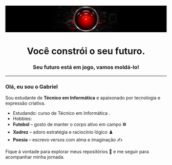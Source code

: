 ![](banner.jpg)
<h1 align="center">Você constrói o seu futuro.</h1>
<h3 align="center">Seu futuro está em jogo, vamos moldá-lo! </h3>
<hr>

### Olá, eu sou o Gabriel

Sou estudante de **Técnico em Informática** e apaixonado por tecnologia e expressão criativa.

-  Estudando: curso de Técnico em Informática .
-  Hobbies:
  - **Futebol** – gosto de manter o corpo ativo em campo ⚽
  - **Xadrez** – adoro estratégia e raciocínio lógico ♟️
  - **Poesia** – escrevo versos com alma e imaginação ✍️


Fique à vontade para explorar meus repositórios 📂 e me seguir para acompanhar minha jornada.

